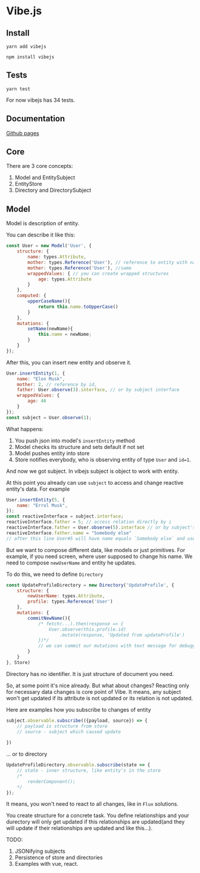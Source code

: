 # Vibe.js

## Install

`yarn add vibejs`

`npm install vibejs`

## Tests

`yarn test`

For now vibejs has 34 tests.

## Documentation
[Github pages](https://vibe-js.github.io/)
## Core 

There are 3 core concepts:
1) Model and EntitySubject
2) EntityStore
3) Directory and DirectorySubject

## Model

Model is description of entity.

You can describe it like this:
```js
const User = new Model('User', {
    structure: {
        name: types.Attribute,
        mother: types.Reference('User'), // reference to entity with name 'User'
        mother: types.Reference('User'), //same
        wrappedValues: { // you can create wrapped structures
            age: types.Attribute
        }
    },
    computed: {
        upperCaseName(){
            return this.name.toUpperCase()
        }
    },
    mutations: {
        setName(newName){
            this.name = newName;
        }
    }
});
```

After this, you can insert new entity and observe it.

```js
User.insertEntity(1, {
    name: "Elon Musk",
    mother: 2, // reference by id,
    father: User.observe(3).interface, // or by subject interface
    wrappedValues: {
        age: 46
    } 
});
const subject = User.observe(1);
```

What happens:
1) You push json into model's `insertEntity` method
2) Model checks its structure and sets default if not set
3) Model pushes entity into store
4) Store notifies everybody, who is observing entity of type `User` and `id=1`.

And now we got subject. In vibejs subject is object to work with entity.


At this point you already can use `subject` to access and change reactive entity's data. For example

```js
User.insertEntity(5, {
    name: "Errol Musk",
});
const reactiveInterface = subject.interface;
reactiveInterface.father = 5; // access relation directly by i
reactiveInterface.father = User.observe(5).interface // or by subject's interface
reactiveInterface.father.name = "Somebody else"
// after this line User#5 will have name equals `Somebody else` and user#1 will get updated
```

But we want to compose different data, like models or just primitives. For example, if you need screen, where user supposed to change his name.
We need to compose `newUserName` and entity he updates.

To do this, we need to define `Directory`

```js
const UpdateProfileDirectory = new Directory('UpdateProfile', {
    structure: {
        newUserName: types.Attribute,
        profile: types.Reference('User')
    },
    mutations: {
        commitNewName(){
            /* fetch(...).then(response => {
                User.observe(this.profile.id)
                    .mutate(response, 'Updated from updateProfile')
            })*/
            // we can commit our mutations with text message for debugging purposes.
        }
    }
}, Store)
```

Directory has no identifier. It is just structure of document you need.

So, at some point it's nice already.
But what about changes? Reacting only for necessary data changes is core point of Vibe.
It means, any subject won't get updated if its attribute is not updated or its relation is not updated.

Here are examples how you subscribe to changes of entity
```js
subject.observable.subscribe(({payload, source}) => {
    // payload is structure from store
    // source - subject which caused update
    
})
```

... or to directory
```js
UpdateProfileDirectory.observable.subscribe(state => {
    // state - inner structure, like entity's in the store
    /*
        renderComponent();
    */
});
```

It means, you won't need to react to all changes, like in `Flux` solutions.

You create structure for a concrete task. You define relationships and your durectory will only get updated if this relationships are updated(and they will update if their relationships are updated and like this...).


TODO: 
1) JSONifying subjects 
2) Persistence of store and directories
3) Examples with vue, react.

